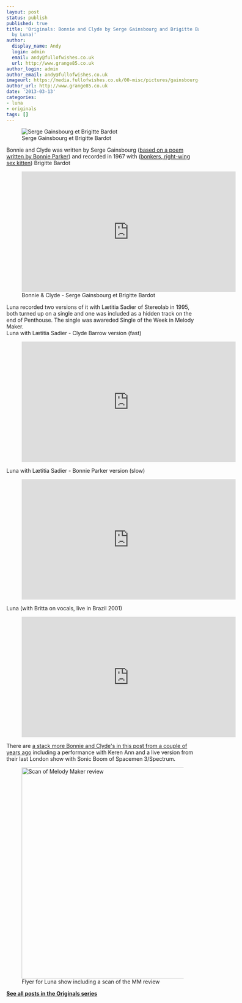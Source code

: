 ```yaml
---
layout: post
status: publish
published: true
title: 'Originals: Bonnie and Clyde by Serge Gainsbourg and Brigitte Bardot (covered
  by Luna)'
author:
  display_name: Andy
  login: admin
  email: andy@fullofwishes.co.uk
  url: http://www.grange85.co.uk
author_login: admin
author_email: andy@fullofwishes.co.uk
imageurl: https://media.fullofwishes.co.uk/00-misc/pictures/gainsbourg-bardot.jpg
author_url: http://www.grange85.co.uk
date: '2013-03-13'
categories:
- luna
- originals
tags: []
---
```

<figure class="caption aligncenter"><img src="https://media.fullofwishes.co.uk/00-misc/pictures/gainsbourg-bardot.jpg" alt="Serge Gainsbourg et Brigitte Bardot" /><figcaption class="caption-text">Serge Gainsbourg et Brigitte Bardot</figcaption></figure>
<p>Bonnie and Clyde was written by Serge Gainsbourg (<a href="http://allpoetry.com/poem/8564129-The_Trails_End-by-Bonnie_Parker">based on a poem written by Bonnie Parker</a>) and recorded in 1967 with (<a href="http://www.guardian.co.uk/film/2003/may/16/news.gwladysfouche">bonkers, right-wing sex kitten</a>) Brigitte Bardot<br />
</p>
<figure class="caption aligncenter"><iframe width="560" height="315" src="https://www.youtube.com/embed/GDAuaStv2Kk" frameborder="0" allowfullscreen></iframe><figcaption class="caption-text">Bonnie & Clyde - Serge Gainsbourg et Brigitte Bardot</figcaption></figure>
<p>Luna recorded two versions of it with Lætitia Sadier of Stereolab in 1995, both turned up on a single and one was included as a hidden track on the end of Penthouse. The single was awareded Single of the Week in Melody Maker.<a id="more"></a><a id="more-3783"></a><br />
Luna with Lætitia Sadier - Clyde Barrow version (fast)<br />
</p>
<figure class="caption aligncenter"><iframe width="560" height="315" src="https://www.youtube.com/embed/UTg0k2HFcYQ" frameborder="0" allowfullscreen></iframe><figcaption class="caption-text"></figcaption></figure>
<p>Luna with Lætitia Sadier - Bonnie Parker version (slow)<br />
</p>
<figure class="caption aligncenter"><iframe width="560" height="315" src="https://www.youtube.com/embed/VA3JJySehj4" frameborder="0" allowfullscreen></iframe><figcaption class="caption-text"></figcaption></figure>
<p>Luna (with Britta on vocals, live in Brazil 2001)<br />
</p>
<figure class="caption aligncenter"><iframe width="560" height="315" src="https://www.youtube.com/embed/D3o7LYyPgaA" frameborder="0" allowfullscreen></iframe><figcaption class="caption-text"></figcaption></figure>
<p>There are <a href="/2012/08/10/friday-recycling-bonnie-and-clyde/">a stack more Bonnie and Clyde's in this post from a couple of years ago</a> including a performance with Keren Ann and a live version from their last London show with Sonic Boom of Spacemen 3/Spectrum.</p>
<p><figure class="caption aligncenter"><img src="https://media.fullofwishes.co.uk/images/articles/1995-05_MelodyMaker_Luna-bonnie_and_clyde_sotw.jpg" width="603" height="552" alt="Scan of Melody Maker review" class /><figcaption class="caption-text"> Flyer for Luna show including a scan of the MM review</figcaption></figure>
<p><strong><a href="/category/originals/" title="List: Originals">See all posts in the Originals series</a></strong></p>
